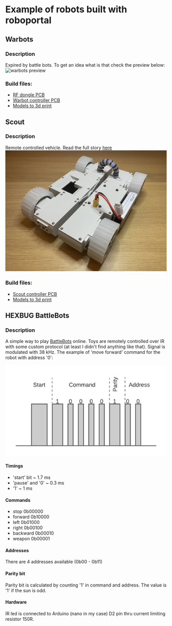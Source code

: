# Example of robots built with roboportal

## Warbots

### Description
Expired by battle bots. To get an idea what is that check the preview below:
![warbots preview](./resources/warbots_preview.gif)

### Build files:
- [RF dongle PCB](https://oshwlab.com/dmalykhin/dongle_v2)
- [Warbot controller PCB](https://oshwlab.com/dmalykhin/bot_v2)
- [Models to 3d print](https://www.thingiverse.com/thing:4923396)

## Scout

### Description
Remote controlled vehicle.
Read the full story [here](https://www.thingiverse.com/thing:4948956)
![scout preview](./resources/scout.jpeg)

### Build files:
- [Scout controller PCB](https://oshwlab.com/dmalykhin/scout)
- [Models to 3d print](https://www.thingiverse.com/thing:4948956)

## HEXBUG BattleBots

### Description
A simple way to play [BattleBots](https://www.hexbug.com/battlebots) online. Toys are remotely controlled over IR with some custom protocol (at least I didn't find anything like that). Signal is modulated with 38 kHz. The example of 'move forward' command for the robot with address '0':

![scout preview](./resources/protocol.png)

#### Timings
 - 'start' bit ~ 1.7 ms
 - 'pause' and '0' ~ 0.3 ms
 - '1' ~ 1 ms

#### Commands

- stop     0b00000
- forward  0b10000
- left     0b01000
- right    0b00100
- backward 0b00010
- weapon   0b00001

#### Addresses

There are 4 addresses available (0b00 - 0b11)

#### Parity bit

Parity bit is calculated by counting '1' in  command and address. The value is '1' if the sun is odd.

#### Hardware

IR led is connected to Arduino (nano in my case) D2 pin thru current limiting resistor 150R. 
